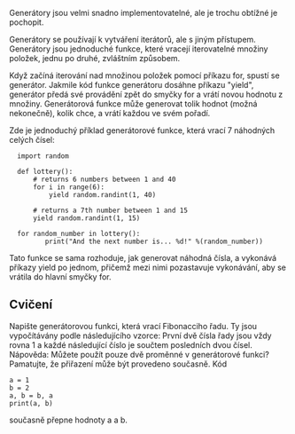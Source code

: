 Generátory jsou velmi snadno implementovatelné, ale je trochu obtížné je pochopit.

Generátory se používají k vytváření iterátorů, ale s jiným přístupem. Generátory jsou jednoduché funkce, které vracejí iterovatelné množiny položek, jednu po druhé, zvláštním způsobem.

Když začíná iterování nad množinou položek pomocí příkazu for, spustí se generátor. Jakmile kód funkce generátoru dosáhne příkazu "yield", generátor předá své provádění zpět do smyčky for a vrátí novou hodnotu z množiny. Generátorová funkce může generovat tolik hodnot (možná nekonečně), kolik chce, a vrátí každou ve svém pořadí.

Zde je jednoduchý příklad generátorové funkce, která vrací 7 náhodných celých čísel:

      import random
      
      def lottery():
          # returns 6 numbers between 1 and 40
          for i in range(6):
              yield random.randint(1, 40)
      
          # returns a 7th number between 1 and 15
          yield random.randint(1, 15)
      
      for random_number in lottery():
             print("And the next number is... %d!" %(random_number))

Tato funkce se sama rozhoduje, jak generovat náhodná čísla, a vykonává příkazy yield po jednom, přičemž mezi nimi pozastavuje vykonávání, aby se vrátila do hlavní smyčky for.

Cvičení
--------

Napište generátorovou funkci, která vrací Fibonacciho řadu. Ty jsou vypočítávány podle následujícího vzorce: První dvě čísla řady jsou vždy rovna 1 a každé následující číslo je součtem posledních dvou čísel.
Nápověda: Můžete použít pouze dvě proměnné v generátorové funkci? Pamatujte, že přiřazení může být provedeno současně. Kód

    a = 1
    b = 2
    a, b = b, a
    print(a, b)

současně přepne hodnoty a a b.